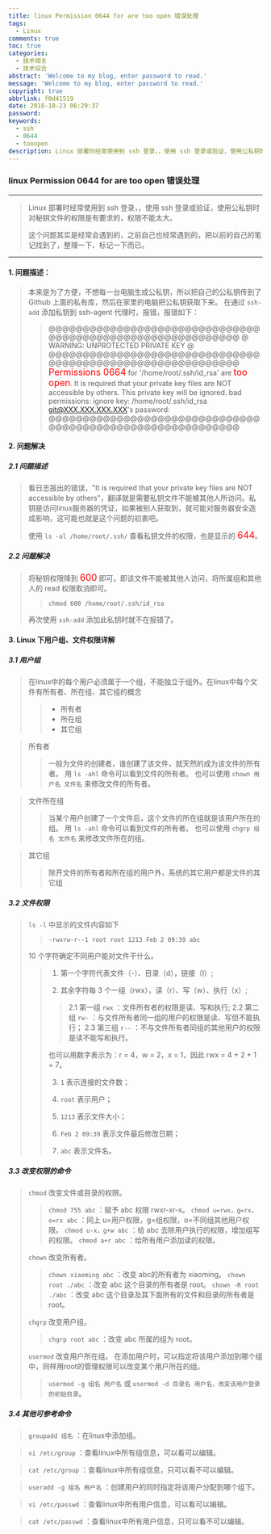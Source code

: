 ```yaml
---
title: linux Permission 0644 for are too open 错误处理
tags:
  - Linux
comments: true
toc: true
categories:
  - 技术相关
  - 技术综合
abstract: 'Welcome to my blog, enter password to read.'
message: 'Welcome to my blog, enter password to read.'
copyright: true
abbrlink: f0d41519
date: 2018-10-23 06:29:37
password:
keywords:
  - ssh
  - 0644
  - tooopen
description: Linux 部署时经常使用到 ssh 登录，，使用 ssh 登录或验证，使用公私钥时对秘钥文件的权限是有要求的，权限不能太大。
---
```

<script type="text/javascript" src="/js/src/bai.js"></script>

### linux Permission 0644 for are too open 错误处理

---
> Linux 部署时经常使用到 ssh 登录，，使用 ssh 登录或验证，使用公私钥时对秘钥文件的权限是有要求的，权限不能太大。
>
> 这个问题其实是经常会遇到的，之前自己也经常遇到的，把以前的自己的笔记找到了，整理一下、标记一下而已。
---

#### 1. 问题描述：
> 本来是为了方便，不想每一台电脑生成公私钥，所以把自己的公私钥传到了 Github 上面的私有库，然后在家里的电脑把公私钥获取下来。
> 在通过 `ssh-add` 添加私钥到 ssh-agent 代理时，报错，报错如下：
>>
>> @@@@@@@@@@@@@@@@@@@@@@@@@@@@@@@@@@@@@@@@@@@@@@@@@@@@@@@@@@@
>> @ WARNING: UNPROTECTED PRIVATE KEY @
>> @@@@@@@@@@@@@@@@@@@@@@@@@@@@@@@@@@@@@@@@@@@@@@@@@@@@@@@@@@@
>> <font color="#FF0000" size=4>Permissions 0664</font> for '/home/root/.ssh/id_rsa' are <font color="#FF0000" size=4>too open</font>.
>> It is required that your private key files are NOT accessible by others.
>> This private key will be ignored.
>> bad permissions: ignore key: /home/root/.ssh/id_rsa
>> git@XXX.XXX.XXX.XXX's password: @@@@@@@@@@@@@@@@@@@@@@@@@@@@@@@@@@@@@@@@@@@@@@@@@@@@@@@@@@@
>>

#### 2. 问题解决

##### 2.1 问题描述
> 看日志报出的错误，"It is required that your private key files are NOT accessible by others"，翻译就是需要私钥文件不能被其他人所访问。私钥是访问linux服务器的凭证，如果被别人获取到，就可能对服务器安全造成影响，这可能也就是这个问题的初衷吧。
>
> 使用 `ls -al /home/root/.ssh/` 查看私钥文件的权限，也是显示的 <font color="#FF0000" size=4>644</font>。

##### 2.2 问题解决
> 将秘钥权限降到 <font color="#FF0000" size=4>600</font> 即可，即该文件不能被其他人访问，将所属组和其他人的 read 权限取消即可。
>
>> `chmod 600 /home/root/.ssh/id_rsa`
>
> 再次使用 `ssh-add` 添加此私钥时就不在报错了。


#### 3. Linux 下用户组、文件权限详解

##### 3.1 用户组

> 在linux中的每个用户必须属于一个组，不能独立于组外。在linux中每个文件有所有者、所在组、其它组的概念
>>
>> - 所有者
>> - 所在组
>> - 其它组

> 所有者
>> 一般为文件的创建者，谁创建了该文件，就天然的成为该文件的所有者。
>> 用 `ls ‐ahl` 命令可以看到文件的所有者。
>> 也可以使用 `chown 用户名 文件名` 来修改文件的所有者。

> 文件所在组
>> 当某个用户创建了一个文件后，这个文件的所在组就是该用户所在的组。
>> 用 `ls ‐ahl` 命令可以看到文件的所有者。
>> 也可以使用 `chgrp 组名 文件名` 来修改文件所在的组。

>其它组
>>
>> 除开文件的所有者和所在组的用户外，系统的其它用户都是文件的其它组

##### 3.2 文件权限
> `ls -l` 中显示的文件内容如下
>>
>> `-rwxrw-r‐-1 root root 1213 Feb 2 09:39 abc`
>>
> 10 个字符确定不同用户能对文件干什么。
>>
>> 1. 第一个字符代表文件（-）、目录（d），链接（l）;
>>
>> 2. 其余字符每 3 个一组（rwx），读（r）、写（w）、执行（x）;
>>>
>>> 2.1 第一组 `rwx` ：文件所有者的权限是读、写和执行;
>>> 2.2 第二组 `rw-` ：与文件所有者同一组的用户的权限是读、写但不能执行；
>>> 2.3 第三组 `r--` ：不与文件所有者同组的其他用户的权限是读不能写和执行。
>>>
>> 也可以用数字表示为：r = 4，w = 2，x = 1，因此 rwx = 4 + 2 + 1 = 7。
>>>
>> 3. `1` 表示连接的文件数；
>>
>> 4. `root` 表示用户；
>>
>> 5. `1213` 表示文件大小；
>>
>> 6. `Feb 2 09:39` 表示文件最后修改日期；
>>
>> 7. `abc` 表示文件名。

##### 3.3 改变权限的命令
> `chmod` 改变文件或目录的权限。
>>
>> `chmod 755 abc` ：赋予 abc 权限 rwxr-xr-x。
>> `chmod u=rwx，g=rx，o=rx abc` ：同上 u=用户权限，g=组权限，o=不同组其他用户权限。
>> `chmod u-x，g+w abc` ：给 abc 去除用户执行的权限，增加组写的权限。
>> `chmod a+r abc` ：给所有用户添加读的权限。
>
> `chown` 改变所有者。
>>
>> `chown xiaoming abc` ：改变 abc的所有者为 xiaoming。
>> `chown root ./abc` ：改变 abc 这个目录的所有者是 root。
>> `chown ‐R root ./abc` ：改变 abc 这个目录及其下面所有的文件和目录的所有者是 root。
>
> `chgrp` 改变用户组。
>
>> `chgrp root abc` ：改变 abc 所属的组为 root。
>
> `usermod` 改变用户所在组。
> 在添加用户时，可以指定将该用户添加到哪个组中，同样用root的管理权限可以改变某个用户所在的组。
>>
>> `usermod ‐g 组名 用户名` 或 `usermod ‐d 目录名 用户名，改变该用户登录的初始目录`。
>>

##### 3.4 其他可参考命令
> `groupadd 组名` ：在linux中添加组。

> `vi /etc/group` ：查看linux中所有组信息，可以看可以编辑。

> `cat /etc/group` ：查看linux中所有组信息，只可以看不可以编辑。

> `useradd ‐g 组名 用户名` ：创建用户的同时指定将该用户分配到哪个组下。

> `vi /etc/passwd` ：查看linux中所有用户信息，可以看可以编辑。

> `cat /etc/passwd` ：查看linux中所有用户信息，只可以看不可以编辑。
